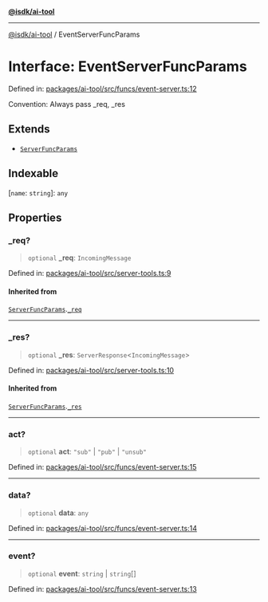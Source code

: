 [**@isdk/ai-tool**](../README.md)

***

[@isdk/ai-tool](../globals.md) / EventServerFuncParams

# Interface: EventServerFuncParams

Defined in: [packages/ai-tool/src/funcs/event-server.ts:12](https://github.com/isdk/ai-tool.js/blob/6a89194ac34437a1bc58f7ec590cd22976939ca6/src/funcs/event-server.ts#L12)

Convention: Always pass _req, _res

## Extends

- [`ServerFuncParams`](ServerFuncParams.md)

## Indexable

\[`name`: `string`\]: `any`

## Properties

### \_req?

> `optional` **\_req**: `IncomingMessage`

Defined in: [packages/ai-tool/src/server-tools.ts:9](https://github.com/isdk/ai-tool.js/blob/6a89194ac34437a1bc58f7ec590cd22976939ca6/src/server-tools.ts#L9)

#### Inherited from

[`ServerFuncParams`](ServerFuncParams.md).[`_req`](ServerFuncParams.md#_req)

***

### \_res?

> `optional` **\_res**: `ServerResponse`\<`IncomingMessage`\>

Defined in: [packages/ai-tool/src/server-tools.ts:10](https://github.com/isdk/ai-tool.js/blob/6a89194ac34437a1bc58f7ec590cd22976939ca6/src/server-tools.ts#L10)

#### Inherited from

[`ServerFuncParams`](ServerFuncParams.md).[`_res`](ServerFuncParams.md#_res)

***

### act?

> `optional` **act**: `"sub"` \| `"pub"` \| `"unsub"`

Defined in: [packages/ai-tool/src/funcs/event-server.ts:15](https://github.com/isdk/ai-tool.js/blob/6a89194ac34437a1bc58f7ec590cd22976939ca6/src/funcs/event-server.ts#L15)

***

### data?

> `optional` **data**: `any`

Defined in: [packages/ai-tool/src/funcs/event-server.ts:14](https://github.com/isdk/ai-tool.js/blob/6a89194ac34437a1bc58f7ec590cd22976939ca6/src/funcs/event-server.ts#L14)

***

### event?

> `optional` **event**: `string` \| `string`[]

Defined in: [packages/ai-tool/src/funcs/event-server.ts:13](https://github.com/isdk/ai-tool.js/blob/6a89194ac34437a1bc58f7ec590cd22976939ca6/src/funcs/event-server.ts#L13)
